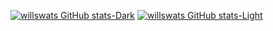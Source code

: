 [![willswats GitHub stats-Dark](https://github-readme-stats.vercel.app/api?username=willswats&show_icons=true&theme=dark#gh-dark-mode-only)](https://github.com/anuraghazra/github-readme-stats#gh-dark-mode-only)
[![willswats GitHub stats-Light](https://github-readme-stats.vercel.app/api?username=willswats&show_icons=true&theme=default#gh-light-mode-only)](https://github.com/anuraghazra/github-readme-stats#gh-light-mode-only)
